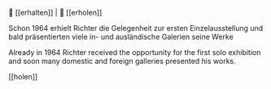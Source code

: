 🤝 [[erhalten]] | 🤝 [[erholen]]

Schon 1964 erhielt Richter die Gelegenheit zur ersten Einzelausstellung und bald präsentierten viele in- und ausländische Galerien seine Werke


Already in 1964 Richter received the opportunity for the first solo exhibition and soon many domestic and foreign galleries presented his works.

[[holen]]